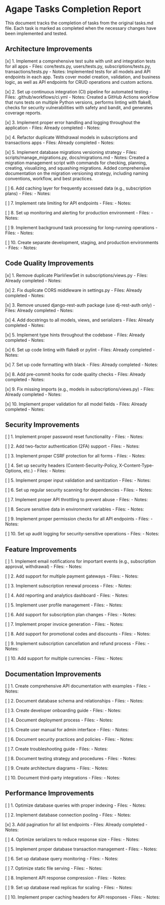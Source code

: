 # Agape Tasks Completion Report

This document tracks the completion of tasks from the original tasks.md file. Each task is marked as completed when the necessary changes have been implemented and tested.

## Architecture Improvements

[x] 1. Implement a comprehensive test suite with unit and integration tests for all apps
    - Files: core/tests.py, users/tests.py, subscriptions/tests.py, transactions/tests.py
    - Notes: Implemented tests for all models and API endpoints in each app. Tests cover model creation, validation, and business logic, as well as API endpoints for CRUD operations and custom actions.

[x] 2. Set up continuous integration (CI) pipeline for automated testing
    - Files: .github/workflows/ci.yml
    - Notes: Created a GitHub Actions workflow that runs tests on multiple Python versions, performs linting with flake8, checks for security vulnerabilities with safety and bandit, and generates coverage reports.

[x] 3. Implement proper error handling and logging throughout the application
    - Files: Already completed
    - Notes: 

[x] 4. Refactor duplicate Withdrawal models in subscriptions and transactions apps
    - Files: Already completed
    - Notes: 

[x] 5. Implement database migrations versioning strategy
    - Files: scripts/manage_migrations.py, docs/migrations.md
    - Notes: Created a migration management script with commands for checking, planning, creating, visualizing, and squashing migrations. Added comprehensive documentation on the migration versioning strategy, including naming conventions, workflow, and best practices.

[ ] 6. Add caching layer for frequently accessed data (e.g., subscription plans)
    - Files: 
    - Notes: 

[ ] 7. Implement rate limiting for API endpoints
    - Files: 
    - Notes: 

[ ] 8. Set up monitoring and alerting for production environment
    - Files: 
    - Notes: 

[ ] 9. Implement background task processing for long-running operations
    - Files: 
    - Notes: 

[ ] 10. Create separate development, staging, and production environments
    - Files: 
    - Notes: 

## Code Quality Improvements

[x] 1. Remove duplicate PlanViewSet in subscriptions/views.py
    - Files: Already completed
    - Notes: 

[x] 2. Fix duplicate CORS middleware in settings.py
    - Files: Already completed
    - Notes: 

[x] 3. Remove unused django-rest-auth package (use dj-rest-auth only)
    - Files: Already completed
    - Notes: 

[x] 4. Add docstrings to all models, views, and serializers
    - Files: Already completed
    - Notes: 

[x] 5. Implement type hints throughout the codebase
    - Files: Already completed
    - Notes: 

[x] 6. Set up code linting with flake8 or pylint
    - Files: Already completed
    - Notes: 

[x] 7. Set up code formatting with black
    - Files: Already completed
    - Notes: 

[x] 8. Add pre-commit hooks for code quality checks
    - Files: Already completed
    - Notes: 

[x] 9. Fix missing imports (e.g., models in subscriptions/views.py)
    - Files: Already completed
    - Notes: 

[x] 10. Implement proper validation for all model fields
    - Files: Already completed
    - Notes: 

## Security Improvements

[ ] 1. Implement proper password reset functionality
    - Files: 
    - Notes: 

[ ] 2. Add two-factor authentication (2FA) support
    - Files: 
    - Notes: 

[ ] 3. Implement proper CSRF protection for all forms
    - Files: 
    - Notes: 

[ ] 4. Set up security headers (Content-Security-Policy, X-Content-Type-Options, etc.)
    - Files: 
    - Notes: 

[ ] 5. Implement proper input validation and sanitization
    - Files: 
    - Notes: 

[ ] 6. Set up regular security scanning for dependencies
    - Files: 
    - Notes: 

[ ] 7. Implement proper API throttling to prevent abuse
    - Files: 
    - Notes: 

[ ] 8. Secure sensitive data in environment variables
    - Files: 
    - Notes: 

[ ] 9. Implement proper permission checks for all API endpoints
    - Files: 
    - Notes: 

[ ] 10. Set up audit logging for security-sensitive operations
    - Files: 
    - Notes: 

## Feature Improvements

[ ] 1. Implement email notifications for important events (e.g., subscription approval, withdrawal)
    - Files: 
    - Notes: 

[ ] 2. Add support for multiple payment gateways
    - Files: 
    - Notes: 

[ ] 3. Implement subscription renewal process
    - Files: 
    - Notes: 

[ ] 4. Add reporting and analytics dashboard
    - Files: 
    - Notes: 

[ ] 5. Implement user profile management
    - Files: 
    - Notes: 

[ ] 6. Add support for subscription plan changes
    - Files: 
    - Notes: 

[ ] 7. Implement proper invoice generation
    - Files: 
    - Notes: 

[ ] 8. Add support for promotional codes and discounts
    - Files: 
    - Notes: 

[ ] 9. Implement subscription cancellation and refund process
    - Files: 
    - Notes: 

[ ] 10. Add support for multiple currencies
    - Files: 
    - Notes: 

## Documentation Improvements

[ ] 1. Create comprehensive API documentation with examples
    - Files: 
    - Notes: 

[ ] 2. Document database schema and relationships
    - Files: 
    - Notes: 

[ ] 3. Create developer onboarding guide
    - Files: 
    - Notes: 

[ ] 4. Document deployment process
    - Files: 
    - Notes: 

[ ] 5. Create user manual for admin interface
    - Files: 
    - Notes: 

[ ] 6. Document security practices and policies
    - Files: 
    - Notes: 

[ ] 7. Create troubleshooting guide
    - Files: 
    - Notes: 

[ ] 8. Document testing strategy and procedures
    - Files: 
    - Notes: 

[ ] 9. Create architecture diagrams
    - Files: 
    - Notes: 

[ ] 10. Document third-party integrations
    - Files: 
    - Notes: 

## Performance Improvements

[ ] 1. Optimize database queries with proper indexing
    - Files: 
    - Notes: 

[ ] 2. Implement database connection pooling
    - Files: 
    - Notes: 

[x] 3. Add pagination for all list endpoints
    - Files: Already completed
    - Notes: 

[ ] 4. Optimize serializers to reduce response size
    - Files: 
    - Notes: 

[ ] 5. Implement proper database transaction management
    - Files: 
    - Notes: 

[ ] 6. Set up database query monitoring
    - Files: 
    - Notes: 

[ ] 7. Optimize static file serving
    - Files: 
    - Notes: 

[ ] 8. Implement API response compression
    - Files: 
    - Notes: 

[ ] 9. Set up database read replicas for scaling
    - Files: 
    - Notes: 

[ ] 10. Implement proper caching headers for API responses
    - Files: 
    - Notes:
